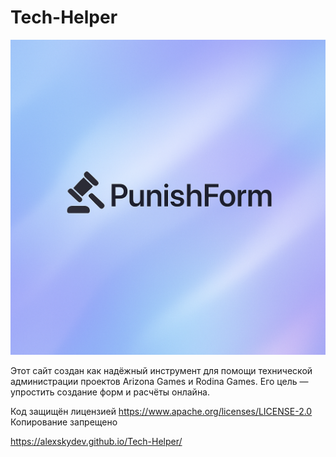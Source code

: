 # Tech-Helper
![Interface preview](icon.png)


Этот сайт создан как надёжный инструмент для помощи технической администрации проектов Arizona Games и Rodina Games. 
Его цель — упростить создание форм и расчёты онлайна.

Код защищён лицензией https://www.apache.org/licenses/LICENSE-2.0 
Копирование запрещено

https://alexskydev.github.io/Tech-Helper/
